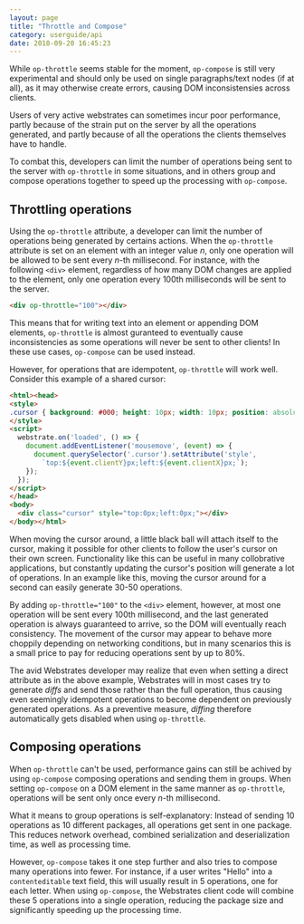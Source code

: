 ```yaml
---
layout: page
title: "Throttle and Compose"
category: userguide/api
date: 2018-09-20 16:45:23
---
```


<div class="warning box">
	<p>While <code>op-throttle</code> seems stable for the moment, <code>op-compose</code> is still
		very experimental and should only be used on single paragraphs/text nodes (if at all), as it
		may otherwise create errors, causing DOM inconsistensies across clients.
	</p>
</div>

Users of very active webstrates can sometimes incur poor performance, partly because of the strain put on the server by all the operations generated, and partly because of all the operations the clients themselves have to handle.

To combat this, developers can limit the number of operations being sent to the server with `op-throttle` in some situations, and in others group and compose operations together to speed up the processing with `op-compose`.

## Throttling operations

Using the `op-throttle` attribute, a developer can limit the number of operations being generated by certains actions.
When the `op-throttle` attribute is set on an element with an integer value _n_, only one operation will be allowed to be sent every _n_-th millisecond. For instance, with the following `<div>` element, regardless of how many DOM changes are applied to the element, only one operation every 100th milliseconds will be sent to the server.

```html
<div op-throttle="100"></div>
```

This means that for writing text into an element or appending DOM elements, `op-throttle` is almost guranteed to eventually cause inconsistencies as some operations will never be sent to other clients! In these use cases, `op-compose` can be used instead.

However, for operations that are idempotent, `op-throttle` will work well.
Consider this example of a shared cursor:

```html
<html><head>
<style>
.cursor { background: #000; height: 10px; width: 10px; position: absolute; border-radius: 5px; }
</style>
<script>
  webstrate.on('loaded', () => {
    document.addEventListener('mousemove', (event) => {
      document.querySelector('.cursor').setAttribute('style',
        `top:${event.clientY}px;left:${event.clientX}px;`);
    });
  });
</script>
</head>
<body>
  <div class="cursor" style="top:0px;left:0px;"></div>
</body></html>
```

When moving the cursor around, a little black ball will attach itself to the cursor, making it possible for other clients to follow the user's cursor on their own screen.
Functionality like this can be useful in many collobrative applications, but constantly updating the cursor's position will generate a lot of operations.
In an example like this, moving the cursor around for a second can easily generate 30-50 operations.

By adding `op-throttle="100"` to the `<div>` element, however, at most one operation will be sent every 100th millisecond, and the last generated operation is always guaranteed to arrive, so the DOM will eventually reach consistency.
The movement of the cursor may appear to behave more choppily depending on networking conditions, but in many scenarios this is a small price to pay for reducing operations sent by up to 80%.

The avid Webstrates developer may realize that even when setting a direct attribute as in the above example, Webstrates will in most cases try to generate _diffs_ and send those rather than the full operation, thus causing even seemingly idempotent operations to become dependent on previously generated operations.
As a preventive measure, _diffing_ therefore automatically gets disabled when using `op-throttle`.

## Composing operations

When `op-throttle` can't be used, performance gains can still be achived by using `op-compose` composing operations and sending them in groups.
When setting `op-compose` on a DOM element in the same manner as `op-throttle`, operations will be sent only once every _n_-th millisecond.

What it means to group operations is self-explanatory: Instead of sending 10 operations as 10 different packages, all operations get sent in one package.
This reduces network overhead, combined serialization and deserialization time, as well as processing time.

However, `op-compose` takes it one step further and also tries to compose many operations into fewer.
For instance, if a user writes "Hello" into a `contenteditable` text field, this will usually result in 5 operations, one for each letter.
When using `op-compose`, the Webstrates client code will combine these 5 operations into a single operation, reducing the package size and significantly speeding up the processing time.